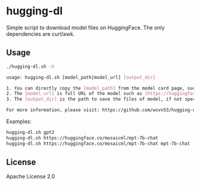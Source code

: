 # hugging-dl

Simple script to download model files on HuggingFace. The only dependencies are curl/awk.

## Usage

```sh
./hugging-dl.sh -h

usage: hugging-dl.sh [model_path|model_url] [output_dir]

1. You can directly copy the [model_path] from the model card page, such as [mosaicml/mpt-30b-instruct].
2. The [model_url] is full URL of the model such as [https://huggingface.co/mosaicml/mpt-30b-instruct].
3. The [output_dir] is the path to save the files of model, if not specificed the default path will be the name of the [model_path].

For more information, please visit: https://github.com/wsvn53/hugging-dl
```

Examples:

```sh
hugging-dl.sh gpt2
hugging-dl.sh https://huggingface.co/mosaicml/mpt-7b-chat
hugging-dl.sh https://huggingface.co/mosaicml/mpt-7b-chat mpt-7b-chat
```

## License

Apache License 2.0